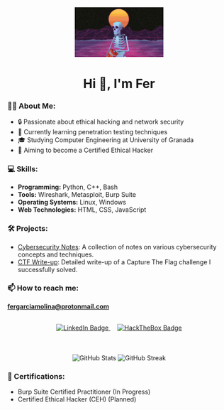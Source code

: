 <div id="header" align="center">
    <img src="welcome.gif" width="200"/>
    <h1 align="center">Hi 👋, I'm Fer </h1>
</div>

### 👨‍💻 About Me:

- 🔒 Passionate about ethical hacking and network security
- 🌱 Currently learning penetration testing techniques
- 🎓 Studying Computer Engineering at University of Granada
- 🚀 Aiming to become a Certified Ethical Hacker

### 💻 Skills:

- **Programming:** Python, C++, Bash
- **Tools:** Wireshark, Metasploit, Burp Suite
- **Operating Systems:** Linux, Windows
- **Web Technologies:** HTML, CSS, JavaScript

### 🛠️ Projects:

- [Cybersecurity Notes](link): A collection of notes on various cybersecurity concepts and techniques.
- [CTF Write-up](link): Detailed write-up of a Capture The Flag challenge I successfully solved.

### 📫 How to reach me:

**fergarciamolina@protonmail.com**

<br>
<div id="badges" align="center">
      <a href="https://www.linkedin.com/in/fernando-jes%C3%BAs-g-234375203" target="_blank">
        <img src="https://img.shields.io/badge/LinkedIn-blue?style=for-the-badge&logo=linkedin&logoColor=white"
          alt="LinkedIn Badge" />
      </a>
      &nbsp;&nbsp;&nbsp;
      <a href="https://app.hackthebox.com/profile/562959" target="_blank">
        <img src="https://img.shields.io/badge/HackTheBox-green?style=for-the-badge&logo=hackthebox&logoColor=black"
          alt="HackTheBox Badge" />
      </a>
</div>
<br />
<br />
<br />

<div align="center">
  <img src="https://github-readme-stats.vercel.app/api?username=YourUsername&show_icons=true&theme=radical" alt="GitHub Stats" />
  <img src="https://github-readme-streak-stats.herokuapp.com/?user=YourUsername&theme=radical" alt="GitHub Streak" />
</div>

### 🏅 Certifications:

- Burp Suite Certified Practitioner (In Progress)
- Certified Ethical Hacker (CEH) (Planned)

<!---
Fergarcia99/Fergarcia99 is a ✨ special ✨ repository because its `README.md` (this file) appears on your GitHub profile.
You can click the Preview link to take a look at your changes.
--->
